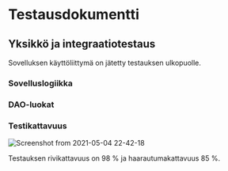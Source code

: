 # Testausdokumentti

## Yksikkö ja integraatiotestaus

Sovelluksen käyttöliittymä on jätetty testauksen ulkopuolle.

### Sovelluslogiikka


### DAO-luokat


### Testikattavuus

![Screenshot from 2021-05-04 22-42-18](https://user-images.githubusercontent.com/48988852/117060812-0d66ba80-ad2a-11eb-922e-ee683beb13d7.png)

 Testauksen rivikattavuus on 98 % ja haarautumakattavuus 85 %. 


